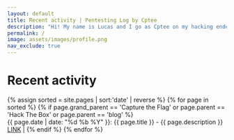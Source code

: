 ```yaml
---
layout: default
title: Recent activity | Pentesting Log by Cptee
description: "Hi! My name is Lucas and I go as Cptee on my hacking endeavors. I am a software engineer with two years of experience working as a backend engineer, now aiming to become a penetration tester. I began my offsec studies in early 2021, having attained the eJPT (eLearnSecurity's Junior Penetration Tester) by the end of the year, and now preparing for the OSCP! I created this page to share my findings and some walkthroughs (mainly in HackTheBox). I hope you can learn anything from this content."
permalink: /
image: assets/images/profile.png
nav_exclude: true
---
```


# Recent activity
{% assign sorted = site.pages | sort:'date' | reverse %}
{% for page in sorted %}
{% if page.grand_parent == 'Capture the Flag' or page.parent == 'Hack The Box' or page.parent == 'blog' %}  
{{ page.date | date: "%d %b %Y" }}: {{ page.title }} - {{ page.description }}  <a href="{{ page.url }}">LINK</a>  |
{% endif %}
{% endfor %}
